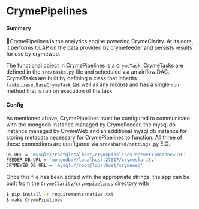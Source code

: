 # CrymePipelines
#### Summary
🚓CrymePipelines is the analytics engine powering CrymeClarity. At its core,
it performs OLAP on the data provided by crymefeeder and persists results for use
by crymeweb.

The functional object in CrymePipelines is a `CrymeTask`. CrymeTasks are defined in the
 `src/tasks.py` file and scheduled via an airflow DAG. CrymeTasks are built by defining a
 class that inherits `tasks.base.BaseCrymeTask` (as well as any mixins) and has a single 
 `run` method that is run on execution of the task.
 
 
#### Config
As mentioned above, CrymePipelines must be configured to communicate with the mongodb 
instance managed by CrymeFeeder, the mysql db instance managed by CrymeWeb and an additional mysql db
instance for storing metadata necessary for CrymePipelines to function. All three
of these connections are configured via `src/shared/settings.py` E.G.
```bash
DB_URL = 'mysql://root@localhost/crymepipelines?serverTimezone=UTC'
FEEDER_DB_URL = 'mongodb://localhost:27017/crymeclarity'
CRYMEWEB_DB_URL = 'mysql://root@localhost/crymeweb'
```

Once this file has been edited with the appropriate strings, the app can be built from the 
`CrymeClarity/crymepipelines` directory with
```bash
$ pip install -r requirements/native.txt
$ make CrymePipelines
```
